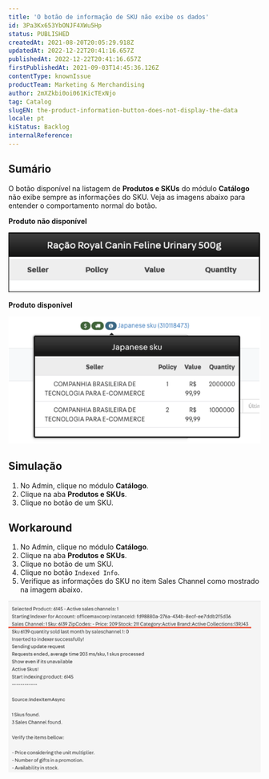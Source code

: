 ```yaml
---
title: 'O botão de informação de SKU não exibe os dados'
id: 3Pa3Kx653YbONJF4XWu5Hp
status: PUBLISHED
createdAt: 2021-08-20T20:05:29.918Z
updatedAt: 2022-12-22T20:41:16.657Z
publishedAt: 2022-12-22T20:41:16.657Z
firstPublishedAt: 2021-09-03T14:45:36.126Z
contentType: knownIssue
productTeam: Marketing & Merchandising
author: 2mXZkbi0oi061KicTExNjo
tag: Catalog
slugEN: the-product-information-button-does-not-display-the-data
locale: pt
kiStatus: Backlog
internalReference: 
---
```


## Sumário

O botão <i class="fas fa-info-circle"></i> disponível na listagem de **Produtos e SKUs** do módulo **Catálogo** não exibe sempre as informações do SKU. Veja as imagens abaixo para entender o comportamento normal do botão.

**Produto não disponível**

![info vazia](https://raw.githubusercontent.com/vtexdocs/known-issues/refs/heads/main/docs/pt/known-issues/Marketing%20&%20Merchandising/o-botao-de-informacao-de-sku-nao-exibe-os-dados_1.png)

**Produto disponível**

![info preenchida](https://raw.githubusercontent.com/vtexdocs/known-issues/refs/heads/main/docs/pt/known-issues/Marketing%20&%20Merchandising/o-botao-de-informacao-de-sku-nao-exibe-os-dados_2.png)

## Simulação

1. No Admin, clique no módulo **Catálogo**.
2. Clique na aba **Produtos e SKUs**.
3. Clique no botão <i class="fas fa-info-circle"></i> de um SKU.


## Workaround

1. No Admin, clique no módulo **Catálogo**.
2. Clique na aba **Produtos e SKUs**.
3. Clique no botão  <i class="fas fa-angle-down"></i> de um SKU.
4. Clique no botão `Indexed Info`.
5. Verifique as informações do SKU no item Sales Channel como mostrado na imagem abaixo.

![indexed info](https://raw.githubusercontent.com/vtexdocs/known-issues/refs/heads/main/docs/pt/known-issues/Marketing%20&%20Merchandising/o-botao-de-informacao-de-sku-nao-exibe-os-dados_3.png)

